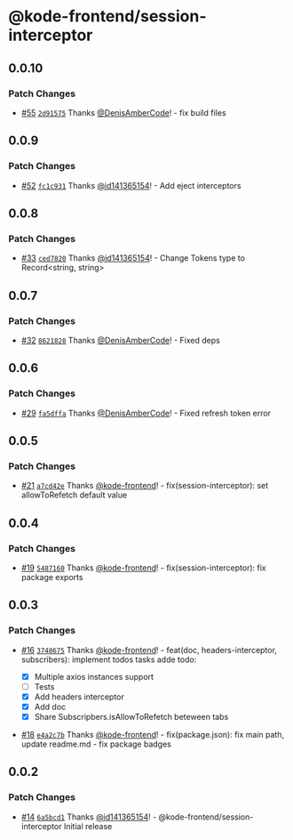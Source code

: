 # @kode-frontend/session-interceptor

## 0.0.10

### Patch Changes

- [#55](https://github.com/appKODE/frontend-depend/pull/55) [`2d91575`](https://github.com/appKODE/frontend-depend/commit/2d9157531f82ac324d546bff9456cba86a2924d5) Thanks [@DenisAmberCode](https://github.com/DenisAmberCode)! - fix build files

## 0.0.9

### Patch Changes

- [#52](https://github.com/appKODE/frontend-depend/pull/52) [`fc1c931`](https://github.com/appKODE/frontend-depend/commit/fc1c9318d5391f23c45f6c642591cece154aff19) Thanks [@id141365154](https://github.com/id141365154)! - Add eject interceptors

## 0.0.8

### Patch Changes

- [#33](https://github.com/appKODE/frontend-depend/pull/33) [`ced7820`](https://github.com/appKODE/frontend-depend/commit/ced78202999d809b68f102d97c55dd4eec06263e) Thanks [@id141365154](https://github.com/id141365154)! - Change Tokens type to Record<string, string>

## 0.0.7

### Patch Changes

- [#32](https://github.com/appKODE/frontend-depend/pull/32) [`8621828`](https://github.com/appKODE/frontend-depend/commit/86218283aca2ff1d2ffab7e65de63d3cca63a009) Thanks [@DenisAmberCode](https://github.com/DenisAmberCode)! - Fixed deps

## 0.0.6

### Patch Changes

- [#29](https://github.com/appKODE/frontend-depend/pull/29) [`fa5dffa`](https://github.com/appKODE/frontend-depend/commit/fa5dffa5feed9b55dd441929bce6f3af229d3d09) Thanks [@DenisAmberCode](https://github.com/DenisAmberCode)! - Fixed refresh token error

## 0.0.5

### Patch Changes

- [#21](https://github.com/appKODE/frontend-depend/pull/21) [`a7cd42e`](https://github.com/appKODE/frontend-depend/commit/a7cd42e069e605f7350c886715fcd204c5205370) Thanks [@kode-frontend](https://github.com/kode-frontend)! - fix(session-interceptor): set allowToRefetch default value

## 0.0.4

### Patch Changes

- [#19](https://github.com/appKODE/frontend-depend/pull/19) [`5487160`](https://github.com/appKODE/frontend-depend/commit/5487160c5f12489054aecdcd68fca1d7da3df2d0) Thanks [@kode-frontend](https://github.com/kode-frontend)! - fix(session-interceptor): fix package exports

## 0.0.3

### Patch Changes

- [#16](https://github.com/appKODE/frontend-depend/pull/16) [`3748675`](https://github.com/appKODE/frontend-depend/commit/3748675d829087b1ecee52bba60aed1a51cedbbb) Thanks [@kode-frontend](https://github.com/kode-frontend)! - feat(doc, headers-interceptor, subscribers): implement todos tasks
  adde todo:

  - [x] Multiple axios instances support
  - [ ] Tests
  - [x] Add headers interceptor
  - [x] Add doc
  - [x] Share Subscripbers.isAllowToRefetch beteween tabs

- [#18](https://github.com/appKODE/frontend-depend/pull/18) [`e4a2c7b`](https://github.com/appKODE/frontend-depend/commit/e4a2c7bbe60dd30b5c28c0c4983a6dbe2bfdc8c8) Thanks [@kode-frontend](https://github.com/kode-frontend)! - fix(package.json): fix main path, update readme.md - fix package badges

## 0.0.2

### Patch Changes

- [#14](https://github.com/appKODE/frontend-depend/pull/14) [`6a5bcd1`](https://github.com/appKODE/frontend-depend/commit/6a5bcd1797f99b94b8762bd2b8f47f74a1472727) Thanks [@id141365154](https://github.com/id141365154)! - @kode-frontend/session-interceptor Initial release
